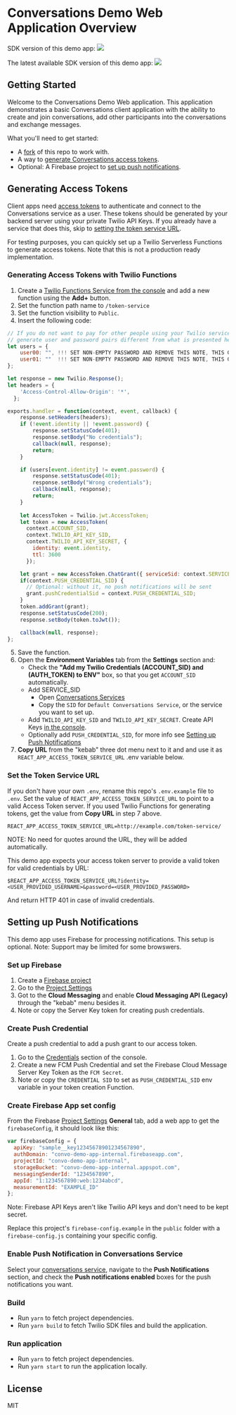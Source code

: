 # Conversations Demo Web Application Overview

SDK version of this demo app: ![](https://img.shields.io/badge/SDK%20version-2.0.0-blue.svg)

The latest available SDK version of this demo app: ![](https://img.shields.io/badge/SDK%20version-2.0.0-green.svg)

## Getting Started

Welcome to the Conversations Demo Web application. This application demonstrates a basic Conversations client application with the ability to create and join conversations, add other participants into the conversations and exchange messages.

What you'll need to get started:
- A [fork](https://github.com/twilio/twilio-conversations-demo-react/fork) of this repo to work with.
- A way to [generate Conversations access tokens](#generating-access-tokens).
- Optional: A Firebase project to [set up push notifications](#setting-up-push-notifications).

## Generating Access Tokens

Client apps need [access tokens](https://www.twilio.com/docs/conversations/create-tokens) to authenticate and connect to the Conversations service as a user. These tokens should be generated by your backend server using your private Twilio API Keys. If you already have a service that does this, skip to [setting the token service URL](#set-the-token-service-url). 

For testing purposes, you can quickly set up a Twilio Serverless Functions to generate access tokens. Note that this is not a production ready implementation.

### Generating Access Tokens with Twilio Functions

1. Create a [Twilio Functions Service from the console](https://www.twilio.com/console/functions/overview) and add a new function using the **Add+** button.
2. Set the function path name to `/token-service`
3. Set the function visibility to `Public`. 
4. Insert the following code:

```javascript
// If you do not want to pay for other people using your Twilio service for their benefit,
// generate user and password pairs different from what is presented here
let users = {
    user00: "", !!! SET NON-EMPTY PASSWORD AND REMOVE THIS NOTE, THIS GENERATOR WILL NOT WORK WITH EMPTY PASSWORD !!!
    user01: ""  !!! SET NON-EMPTY PASSWORD AND REMOVE THIS NOTE, THIS GENERATOR WILL NOT WORK WITH EMPTY PASSWORD !!!
};

let response = new Twilio.Response();
let headers = {
    'Access-Control-Allow-Origin': '*',
  };

exports.handler = function(context, event, callback) {
    response.setHeaders(headers);
    if (!event.identity || !event.password) {
        response.setStatusCode(401);
        response.setBody("No credentials");
        callback(null, response);
        return;
    }

    if (users[event.identity] != event.password) {
        response.setStatusCode(401);
        response.setBody("Wrong credentials");
        callback(null, response);
        return;
    }
    
    let AccessToken = Twilio.jwt.AccessToken;
    let token = new AccessToken(
      context.ACCOUNT_SID,
      context.TWILIO_API_KEY_SID,
      context.TWILIO_API_KEY_SECRET, {
        identity: event.identity,
        ttl: 3600
      });

    let grant = new AccessToken.ChatGrant({ serviceSid: context.SERVICE_SID });
    if(context.PUSH_CREDENTIAL_SID) {
      // Optional: without it, no push notifications will be sent
      grant.pushCredentialSid = context.PUSH_CREDENTIAL_SID; 
    }
    token.addGrant(grant);
    response.setStatusCode(200);
    response.setBody(token.toJwt());

    callback(null, response);
};
```

5. Save the function.
6. Open the **Environment Variables** tab from the **Settings** section and: 
    - Check the **"Add my Twilio Credentials (ACCOUNT_SID) and (AUTH_TOKEN) to ENV"** box, so that you get `ACCOUNT_SID` automatically.
    - Add SERVICE_SID
        - Open [Conversations Services](https://www.twilio.com/console/conversations/services)
        - Copy the `SID` for `Default Conversations Service`, or the service you want to set up.
    - Add `TWILIO_API_KEY_SID` and `TWILIO_API_KEY_SECRET`. Create API Keys [in the console](https://www.twilio.com/console/project/api-keys).
    - Optionally add `PUSH_CREDENTIAL_SID`, for more info see [Setting up Push Notifications](#setting-up-push-notifications)
7. **Copy URL** from the "kebab" three dot menu next to it and and use it as `REACT_APP_ACCESS_TOKEN_SERVICE_URL` .env variable below.

### Set the Token Service URL

If you don't have your own `.env`, rename this repo's `.env.example` file to `.env`. Set the value of `REACT_APP_ACCESS_TOKEN_SERVICE_URL` to point to a valid Access Token server. If you used Twilio Functions for generating tokens, get the value from **Copy URL** in step 7 above.  

```
REACT_APP_ACCESS_TOKEN_SERVICE_URL=http://example.com/token-service/
```

NOTE: No need for quotes around the URL, they will be added automatically.

This demo app expects your access token server to provide a valid token for valid credentials by URL:

 ```
$REACT_APP_ACCESS_TOKEN_SERVICE_URL?identity=<USER_PROVIDED_USERNAME>&password=<USER_PROVIDED_PASSWORD>
 ```
And return HTTP 401 in case of invalid credentials.

## Setting up Push Notifications

This demo app uses Firebase for processing notifications. This setup is optional. Note: Support may be limited for some browswers. 

### Set up Firebase

1. Create a [Firebase project](https://firebase.google.com)
2. Go to the [Project Settings](https://console.firebase.google.com/project/_/settings/general/)
3. Got to the **Cloud Messaging** and enable **Cloud Messaging API (Legacy)** through the "kebab" menu besides it.
4. Note or copy the Server Key token for creating push credentials. 

### Create Push Credential

Create a push credential to add a push grant to our access token. 
1. Go to the [Credentials](twilio.com/console/project/credentials/push-credentials) section of the console.
2. Create a new FCM Push Credential and set the Firebase Cloud Message Server Key Token as the `FCM Secret`.
3. Note or copy the `CREDENTIAL SID` to set as `PUSH_CREDENTIAL_SID` env variable in your token creation Function. 

### Create Firebase App set config

From the Firebase [Project Settings](https://console.firebase.google.com/project/_/settings/general/) **General** tab, add a web app to get the `firebaseConfig`, it should look like this:

```javascript
var firebaseConfig = {
  apiKey: "sample__key12345678901234567890",
  authDomain: "convo-demo-app-internal.firebaseapp.com",
  projectId: "convo-demo-app-internal",
  storageBucket: "convo-demo-app-internal.appspot.com",
  messagingSenderId: "1234567890",
  appId: "1:1234567890:web:1234abcd",
  measurementId: "EXAMPLE_ID"
};
```

Note: Firebase API Keys aren't like Twilio API keys and don't need to be kept secret. 

Replace this project's `firebase-config.example` in the `public` folder with a `firebase-config.js` containing your specific config.  

### Enable Push Notification in Conversations Service

Select your [conversations service](https://www.twilio.com/console/conversations/services), navigate to the **Push Notifications** section, and check the **Push notifications enabled** boxes for the push notifications you want. 

### Build

- Run `yarn` to fetch project dependencies.
- Run `yarn build` to fetch Twilio SDK files and build the application.

### Run application

- Run `yarn` to fetch project dependencies.
- Run `yarn start` to run the application locally.

## License

MIT
